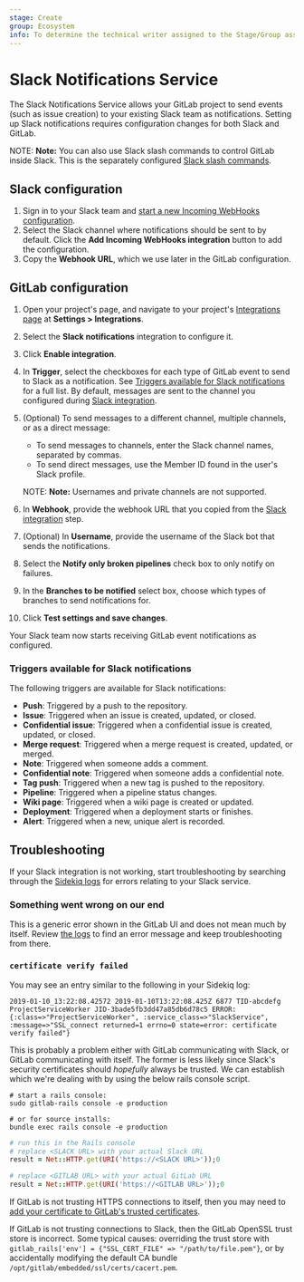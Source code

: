 ```yaml
---
stage: Create
group: Ecosystem
info: To determine the technical writer assigned to the Stage/Group associated with this page, see https://about.gitlab.com/handbook/engineering/ux/technical-writing/#assignments
---
```


# Slack Notifications Service

The Slack Notifications Service allows your GitLab project to send events
(such as issue creation) to your existing Slack team as notifications. Setting up
Slack notifications requires configuration changes for both Slack and GitLab.

NOTE: **Note:**
You can also use Slack slash commands to control GitLab inside Slack. This is the
separately configured [Slack slash commands](slack_slash_commands.md).

## Slack configuration

1. Sign in to your Slack team and [start a new Incoming WebHooks configuration](https://my.slack.com/services/new/incoming-webhook).
1. Select the Slack channel where notifications should be sent to by default.
   Click the **Add Incoming WebHooks integration** button to add the configuration.
1. Copy the **Webhook URL**, which we use later in the GitLab configuration.

## GitLab configuration

1. Open your project's page, and navigate to your project's
   [Integrations page](overview.md#accessing-integrations) at
   **Settings > Integrations**.
1. Select the **Slack notifications** integration to configure it.
1. Click **Enable integration**.
1. In **Trigger**, select the checkboxes for each type of GitLab event to send to Slack as a
   notification. See [Triggers available for Slack notifications](#triggers-available-for-slack-notifications)
   for a full list. By default, messages are sent to the channel you configured during
   [Slack integration](#slack-configuration).
1. (Optional) To send messages to a different channel, multiple channels, or as a direct message:
   - To send messages to channels, enter the Slack channel names, separated by commas.
   - To send direct messages, use the Member ID found in the user's Slack profile.

   NOTE: **Note:**
   Usernames and private channels are not supported.

1. In **Webhook**, provide the webhook URL that you copied from the
   [Slack integration](#slack-configuration) step.
1. (Optional) In **Username**, provide the username of the Slack bot that sends the notifications.
1. Select the **Notify only broken pipelines** check box to only notify on failures.
1. In the **Branches to be notified** select box, choose which types of branches
   to send notifications for.
1. Click **Test settings and save changes**.

Your Slack team now starts receiving GitLab event notifications as configured.

### Triggers available for Slack notifications

The following triggers are available for Slack notifications:

- **Push**: Triggered by a push to the repository.
- **Issue**: Triggered when an issue is created, updated, or closed.
- **Confidential issue**: Triggered when a confidential issue is created,
  updated, or closed.
- **Merge request**: Triggered when a merge request is created, updated, or
  merged.
- **Note**: Triggered when someone adds a comment.
- **Confidential note**: Triggered when someone adds a confidential note.
- **Tag push**: Triggered when a new tag is pushed to the repository.
- **Pipeline**: Triggered when a pipeline status changes.
- **Wiki page**: Triggered when a wiki page is created or updated.
- **Deployment**: Triggered when a deployment starts or finishes.
- **Alert**: Triggered when a new, unique alert is recorded.

## Troubleshooting

If your Slack integration is not working, start troubleshooting by
searching through the [Sidekiq logs](../../../administration/logs.md#sidekiqlog)
for errors relating to your Slack service.

### Something went wrong on our end

This is a generic error shown in the GitLab UI and does not mean much by itself.
Review [the logs](../../../administration/logs.md#productionlog) to find
an error message and keep troubleshooting from there.

### `certificate verify failed`

You may see an entry similar to the following in your Sidekiq log:

```plaintext
2019-01-10_13:22:08.42572 2019-01-10T13:22:08.425Z 6877 TID-abcdefg ProjectServiceWorker JID-3bade5fb3dd47a85db6d78c5 ERROR: {:class=>"ProjectServiceWorker", :service_class=>"SlackService", :message=>"SSL_connect returned=1 errno=0 state=error: certificate verify failed"}
```

This is probably a problem either with GitLab communicating with Slack, or GitLab
communicating with itself. The former is less likely since Slack's security certificates
should _hopefully_ always be trusted. We can establish which we're dealing with by using
the below rails console script.

```shell
# start a rails console:
sudo gitlab-rails console -e production

# or for source installs:
bundle exec rails console -e production
```

```ruby
# run this in the Rails console
# replace <SLACK URL> with your actual Slack URL
result = Net::HTTP.get(URI('https://<SLACK URL>'));0

# replace <GITLAB URL> with your actual GitLab URL
result = Net::HTTP.get(URI('https://<GITLAB URL>'));0
```

If GitLab is not trusting HTTPS connections to itself, then you may
need to [add your certificate to GitLab's trusted certificates](https://docs.gitlab.com/omnibus/settings/ssl.html#install-custom-public-certificates).

If GitLab is not trusting connections to Slack, then the GitLab
OpenSSL trust store is incorrect. Some typical causes: overriding
the trust store with `gitlab_rails['env'] = {"SSL_CERT_FILE" => "/path/to/file.pem"}`,
or by accidentally modifying the default CA bundle `/opt/gitlab/embedded/ssl/certs/cacert.pem`.
